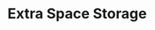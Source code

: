 ---
title: "Extra Space Storage"
url: /san-antonio/extra-space-storage-north-loop-1604-west-2/
shop: Mieten
---